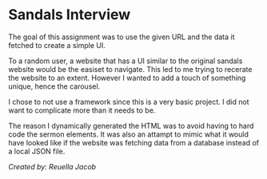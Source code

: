 # Sandals Interview

The goal of this assignment was to use the given URL and the data it fetched to create a simple UI.

To a random user, a website that has a UI similar to the original sandals website would be the easiset to navigate. This led to me trying to recerate the website to an extent. 
However I wanted to add a touch of something unique, hence the carousel. 

I chose to not use a framework since this is a very basic project. I did not want to complicate more than it needs to be. 

The reason I dynamically generated the HTML was to avoid having to hard code the sermon elements. It was also an attampt to mimic what it would have looked like if the website was fetching data from a database instead of a local JSON file.

_Created by: Reuella Jacob_
